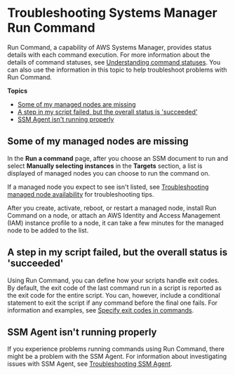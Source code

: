 # Troubleshooting Systems Manager Run Command<a name="troubleshooting-remote-commands"></a>

Run Command, a capability of AWS Systems Manager, provides status details with each command execution\. For more information about the details of command statuses, see [Understanding command statuses](monitor-commands.md)\. You can also use the information in this topic to help troubleshoot problems with Run Command\.

**Topics**
+ [Some of my managed nodes are missing](#where-are-instances)
+ [A step in my script failed, but the overall status is 'succeeded'](#ts-exit-codes)
+ [SSM Agent isn't running properly](#ts-ssmagent-linux)

## Some of my managed nodes are missing<a name="where-are-instances"></a>

In the **Run a command** page, after you choose an SSM document to run and select **Manually selecting instances** in the **Targets** section, a list is displayed of managed nodes you can choose to run the command on\.

If a managed node you expect to see isn't listed, see [Troubleshooting managed node availability](troubleshooting-managed-instances.md) for troubleshooting tips\.

After you create, activate, reboot, or restart a managed node, install Run Command on a node, or attach an AWS Identity and Access Management \(IAM\) instance profile to a node, it can take a few minutes for the managed node to be added to the list\.

## A step in my script failed, but the overall status is 'succeeded'<a name="ts-exit-codes"></a>

Using Run Command, you can define how your scripts handle exit codes\. By default, the exit code of the last command run in a script is reported as the exit code for the entire script\. You can, however, include a conditional statement to exit the script if any command before the final one fails\. For information and examples, see [Specify exit codes in commands](run-command-handle-exit-status.md#command-exit-codes)\. 

## SSM Agent isn't running properly<a name="ts-ssmagent-linux"></a>

If you experience problems running commands using Run Command, there might be a problem with the SSM Agent\. For information about investigating issues with SSM Agent, see [Troubleshooting SSM Agent](troubleshooting-ssm-agent.md)\. 